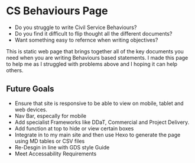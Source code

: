 # CS Behaviours Page

- Do you struggle to write Civil Service Behaviours?
- Do you find it difficult to flip thought all the different documents?
- Want something easy to refernce when writing objectives?

This is static web page that brings together all of the key documents you need when you are writing Behaviours based statements.
I made this page to help me as I struggled with problems above and I hoping it can help others.

## Future Goals
- Ensure that site is responsive to be able to view on mobile, tablet and web devices.
- Nav Bar, especally for mobile
- Add specialist Frameworks like DDaT, Commercial and Project Delivery.
- Add function at top to hide or view certain boxes
- Integrate in to my main site and then use Hexo to generate the page using MD tables or CSV files
- Re-Desgin in line with GDS style Guide
- Meet Accessability Requirements

